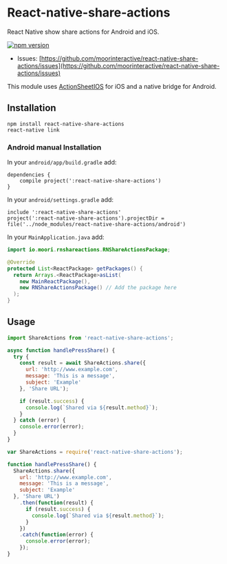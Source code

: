 # React-native-share-actions

React Native show share actions for Android and iOS.

[![npm version](https://badge.fury.io/js/react-native-share-actions.svg)](https://badge.fury.io/js/react-native-share-actions)


* Issues: [https://github.com/moorinteractive/react-native-share-actions/issues](https://github.com/moorinteractive/react-native-share-actions/issues)

This module uses [ActionSheetIOS](https://facebook.github.io/react-native/docs/actionsheetios.html) for iOS and a native bridge for Android.

## Installation

```
npm install react-native-share-actions
react-native link
```

### Android manual Installation

In your `android/app/build.gradle` add:

```
dependencies {
    compile project(':react-native-share-actions')
}
```

In your `android/settings.gradle` add:

```
include ':react-native-share-actions'
project(':react-native-share-actions').projectDir = file('../node_modules/react-native-share-actions/android')
```

In your `MainApplication.java` add:

```java
import io.moori.rnshareactions.RNShareActionsPackage;

@Override
protected List<ReactPackage> getPackages() {
  return Arrays.<ReactPackage>asList(
    new MainReactPackage(),
    new RNShareActionsPackage() // Add the package here
  );
}
```
## Usage

```javascript
import ShareActions from 'react-native-share-actions';

async function handlePressShare() {
  try {
    const result = await ShareActions.share({
      url: 'http://www.example.com',
      message: 'This is a message',
      subject: 'Example'
    }, 'Share URL');

    if (result.success) {
      console.log(`Shared via ${result.method}`);
    }
  } catch (error) {
    console.error(error);
  }
}
```

```javascript
var ShareActions = require('react-native-share-actions');

function handlePressShare() {
  ShareActions.share({
    url: 'http://www.example.com',
    message: 'This is a message',
    subject: 'Example'
  }, 'Share URL')
    .then(function(result) {
      if (result.success) {
        console.log(`Shared via ${result.method}`);
      }
    })
    .catch(function(error) {
      console.error(error);
    });
}
```
